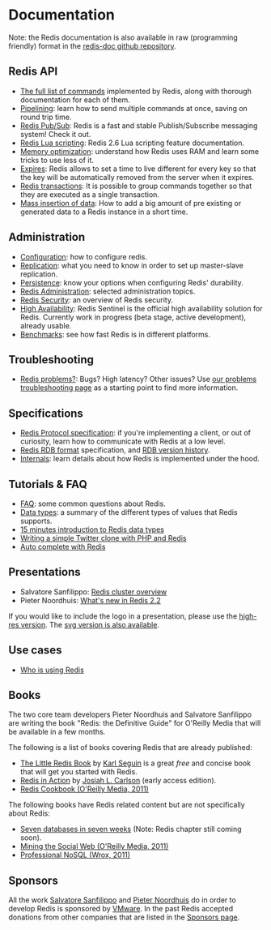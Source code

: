 Documentation
===

Note: the Redis documentation is also available in raw (programming friendly) format in the [redis-doc github repository](http://github.com/antirez/redis-doc).

Redis API
---

* [The full list of commands](/commands) implemented by Redis, along with thorough documentation for each of them.
* [Pipelining](/topics/pipelining): learn how to send multiple commands
at once, saving on round trip time.
* [Redis Pub/Sub](topics/pubsub): Redis is a fast and stable Publish/Subscribe messaging system! Check it out.
* [Redis Lua scripting](/commands/eval): Redis 2.6 Lua scripting feature documentation.
* [Memory optimization](/topics/memory-optimization): understand how
Redis uses RAM and learn some tricks to use less of it.
* [Expires](/commands/expire): Redis allows to set a time to live different for every key so that the key will be automatically removed from the server when it expires.
* [Redis transactions](/topics/transactions): It is possible to group commands together so that they are executed as a single transaction.
* [Mass insertion of data](/topics/mass-insert): How to add a big amount of pre existing or generated data to a Redis instance in a short time.

Administration
---
* [Configuration](/topics/config): how to configure redis.
* [Replication](/topics/replication): what you need to know in order to
set up master-slave replication.
* [Persistence](/topics/persistence): know your options when configuring
Redis' durability.
* [Redis Administration](/topics/admin): selected administration topics.
* [Redis Security](/topics/security): an overview of Redis security.
* [High Availability](/topics/sentinel): Redis Sentinel is the official high availability solution for Redis. Currently work in progress (beta stage, active development), already usable.
* [Benchmarks](/topics/benchmarks): see how fast Redis is in different platforms.

Troubleshooting
---

* [Redis problems?](/topics/problems): Bugs? High latency? Other issues? Use [our problems troubleshooting page](/topics/problems) as a starting point to find more information.

Specifications
---

* [Redis Protocol specification](/topics/protocol): if you're implementing a
client, or out of curiosity, learn how to communicate with Redis at a
low level.
* [Redis RDB format](https://github.com/sripathikrishnan/redis-rdb-tools/wiki/Redis-RDB-Dump-File-Format) specification, and [RDB version history](https://github.com/sripathikrishnan/redis-rdb-tools/blob/master/docs/RDB_Version_History.textile).
* [Internals](/topics/internals): learn details about how Redis is implemented under the hood.

Tutorials & FAQ
---

* [FAQ](/topics/faq): some common questions about Redis.
* [Data types](/topics/data-types): a summary of the different types of values that Redis supports.
* [15 minutes introduction to Redis data types](/topics/data-types-intro)
* [Writing a simple Twitter clone with PHP and Redis](/topics/twitter-clone)
* [Auto complete with Redis](http://antirez.com/post/autocomplete-with-redis.html)

Presentations
-------------

* Salvatore Sanfilippo: [Redis cluster overview](/presentation/Redis_Cluster.pdf)
* Pieter Noordhuis: [What's new in Redis 2.2](/presentation/Pnoordhuis_whats_new_in_2_2.pdf)

If you would like to include the logo in a presentation, please use the
[high-res version](/images/redis-300dpi.png). The [svg version is also available](/images/redis-logo.svg).


Use cases
---
* [Who is using Redis](/topics/whos-using-redis)

Books
---

The two core team developers Pieter Noordhuis and Salvatore Sanfilippo are writing the book "Redis: the Definitive Guide" for O'Reilly Media that will be available in a few months.

The following is a list of books covering Redis that are already published:

* [The Little Redis Book](http://openmymind.net/2012/1/23/The-Little-Redis-Book/) by [Karl Seguin](http://twitter.com/karlseguin) is a great *free* and concise book that will get you started with Redis.
* [Redis in Action](http://www.manning.com/carlson/) by [Josiah L. Carlson](http://twitter.com/dr_josiah) (early access edition).
* [Redis Cookbook (O'Reilly Media, 2011)](http://shop.oreilly.com/product/0636920020127.do)

The following books have Redis related content but are not specifically about Redis:

* [Seven databases in seven weeks](http://pragprog.com/book/rwdata/seven-databases-in-seven-weeks) (Note: Redis chapter still coming soon).
* [Mining the Social Web (O'Reilly Media, 2011)](http://shop.oreilly.com/product/0636920010203.do)
* [Professional NoSQL (Wrox, 2011)](http://www.wrox.com/WileyCDA/WroxTitle/Professional-NoSQL.productCd-047094224X.html)

Sponsors
---

All the work [Salvatore Sanfilippo](http://twitter.com/antirez) and [Pieter Noordhuis](http://twitter.com/pnoordhuis) do in order to develop Redis is sponsored by [VMware](http://vmware.com). In the past Redis accepted donations from other companies that are listed in the [Sponsors page](/topics/sponsors).
